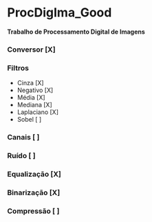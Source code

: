 # ProcDigIma_Good
**Trabalho de Processamento Digital de Imagens**

### Conversor [X]

### Filtros
- Cinza [X]
- Negativo [X]
- Média [X]
- Mediana [X]
- Laplaciano [X]
- Sobel [ ]

### Canais [ ]

### Ruído [ ]

### Equalização [X]

### Binarização [X]

### Compressão [ ]
